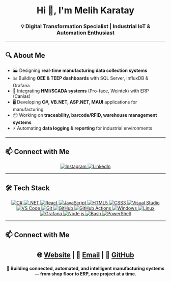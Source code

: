 <h1 align="center">Hi 👋, I'm Melih Karatay</h1>
<h3 align="center">💡 Digital Transformation Specialist | Industrial IoT & Automation Enthusiast</h3>

---

## 🔍 About Me
- 🏭 Designing **real-time manufacturing data collection systems**  
- 📊 Building **OEE & TEEP dashboards** with SQL Server, InfluxDB & Grafana  
- 🔌 Integrating **HMI/SCADA systems** (Pro-face, Weintek) with ERP (Canias)  
- 🖥️ Developing **C#, VB.NET, ASP.NET, MAUI** applications for manufacturing  
- 📦 Working on **traceability, barcode/RFID, warehouse management systems**  
- ⚡ Automating **data logging & reporting** for industrial environments  

---

## 📫 Connect with Me

<p align="center">
  <a href="https://instagram.com/melihkaratay" title="Instagram - Melih Karatay">
    <img src="https://skillicons.dev/icons?i=instagram" alt="Instagram" />
  </a>
  <a href="https://tr.linkedin.com/in/melih-karatay-1ab035b9" title="LinkedIn - Melih Karatay">
    <img src="https://skillicons.dev/icons?i=linkedin" alt="LinkedIn" />
  </a>
</p>

---

## 🛠️ Tech Stack
<p align="center">
  <p align="center">
  <a href="https://learn.microsoft.com/dotnet/csharp/">
    <img src="https://skillicons.dev/icons?i=cs" alt="C#" />
  </a>
  <a href="https://dotnet.microsoft.com/">
    <img src="https://skillicons.dev/icons?i=dotnet" alt=".NET" />
  </a>
  <a href="https://react.dev/">
    <img src="https://skillicons.dev/icons?i=react" alt="React" />
  </a>
  <a href="https://developer.mozilla.org/docs/Web/JavaScript">
    <img src="https://skillicons.dev/icons?i=js" alt="JavaScript" />
  </a>
  <a href="https://developer.mozilla.org/docs/Web/HTML">
    <img src="https://skillicons.dev/icons?i=html" alt="HTML5" />
  </a>
  <a href="https://developer.mozilla.org/docs/Web/CSS">
    <img src="https://skillicons.dev/icons?i=css" alt="CSS3" />
  </a>
  <a href="https://visualstudio.microsoft.com/">
    <img src="https://skillicons.dev/icons?i=visualstudio" alt="Visual Studio" />
  </a>
  <a href="https://code.visualstudio.com/">
    <img src="https://skillicons.dev/icons?i=vscode" alt="VS Code" />
  </a>
  <a href="https://git-scm.com/">
    <img src="https://skillicons.dev/icons?i=git" alt="Git" />
  </a>
  <a href="https://github.com/">
    <img src="https://skillicons.dev/icons?i=github" alt="GitHub" />
  </a>
  <a href="https://docs.github.com/actions">
    <img src="https://skillicons.dev/icons?i=githubactions" alt="GitHub Actions" />
  </a>
  <a href="https://www.microsoft.com/windows">
    <img src="https://skillicons.dev/icons?i=windows" alt="Windows" />
  </a>
  <a href="https://www.linux.org/">
    <img src="https://skillicons.dev/icons?i=linux" alt="Linux" />
  </a>
  <a href="https://grafana.com/">
    <img src="https://skillicons.dev/icons?i=grafana" alt="Grafana" />
  </a>
  <a href="https://nodejs.org/">
    <img src="https://skillicons.dev/icons?i=nodejs" alt="Node.js" />
  </a>
  <a href="https://www.gnu.org/software/bash/">
    <img src="https://skillicons.dev/icons?i=bash" alt="Bash" />
  </a>
  <a href="https://learn.microsoft.com/powershell/">
    <img src="https://skillicons.dev/icons?i=powershell" alt="PowerShell" />
  </a>
</p>

---

## 📫 Connect with Me
<h2> 
<p align="center">
  🌐 <a href="https://www.melihkaratay.com">Website</a> |
  📧 <a href="mailto:melihkaratay@gmail.com">Email</a> | 
  🔗 <a href="https://github.com/melihkaratay">GitHub</a>
</p>
</h2>



<p align="center"><b>🚀 Building connected, automated, and intelligent manufacturing systems — from shop floor to ERP, one project at a time.</b></p>
